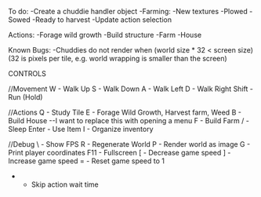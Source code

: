 To do:
-Create a chuddie handler object
-Farming:
	-New textures
		-Plowed
		-Sowed
		-Ready to harvest
-Update action selection

Actions:
-Forage wild growth
-Build structure
	-Farm
	-House

Known Bugs:
-Chuddies do not render when (world size * 32 < screen size) (32 is pixels per tile, e.g. world wrapping is smaller than the screen)

CONTROLS

//Movement
W - Walk Up
S - Walk Down
A - Walk Left
D - Walk Right
Shift - Run (Hold)

//Actions
Q - Study Tile
E - Forage Wild Growth, Harvest farm, Weed
B - Build House        --I want to replace this with opening a menu
F - Build Farm
/ - Sleep
Enter - Use Item
I - Organize inventory

//Debug
\ - Show FPS
R - Regenerate World
P - Render world as image
G - Print player coordinates
F11 - Fullscreen
[ - Decrease game speed
] - Increase game speed
= - Reset game speed to 1
- - Skip action wait time